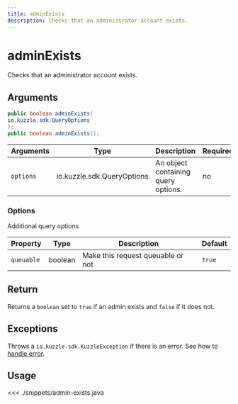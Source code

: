 ```yaml
---
title: adminExists
description: Checks that an administrator account exists.
---
```


# adminExists

<SinceBadge version="1.0.0" />

Checks that an administrator account exists.

## Arguments

```java
public boolean adminExists(
io.kuzzle.sdk.QueryOptions
);
public boolean adminExists();
```

| Arguments | Type                       | Description                         | Required |
| --------- | -------------------------- | ----------------------------------- | -------- |
| `options` | io.kuzzle.sdk.QueryOptions | An object containing query options. | no       |

### **Options**

Additional query options

| Property   | Type    | Description                       | Default |
| ---------- | ------- | --------------------------------- | ------- |
| `queuable` | boolean | Make this request queuable or not | `true`  |

## Return

Returns a `boolean` set to `true` if an admin exists and `false` if it does not.

## Exceptions

Throws a `io.kuzzle.sdk.KuzzleException` if there is an error. See how to [handle error](/sdk/java/1/essentials/error-handling/).

## Usage

<<< ./snippets/admin-exists.java
